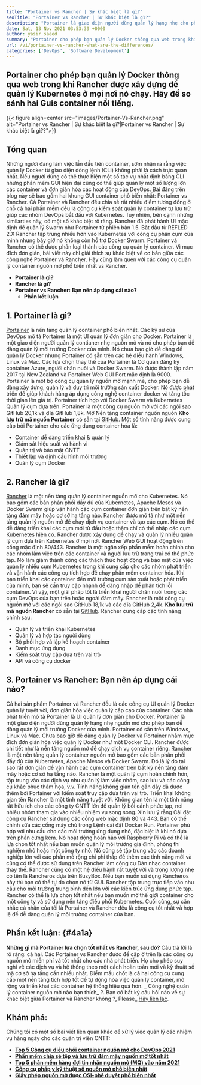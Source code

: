 ```yaml
---
title: "Portainer vs Rancher | Sự khác biệt là gì?" 
seoTitle: "Portainer vs Rancher | Sự khác biệt là gì?" 
description: "Portainer là giao diện người dùng quản lý hạng nhẹ cho phép bạn dễ dàng quản lý các môi trường Docker khác nhau của mình trong khi Rancher được xây dựng để quản lý Kubernetes ở mọi nơi nó chạy." 
date: Sat, 13 Nov 2021 03:53:39 +0000
author: yasir saeed
summary: "Portainer cho phép bạn quản lý Docker thông qua web trong khi Rancher được xây dựng để quản lý Kubernetes ở mọi nơi nó chạy. Hãy để so sánh hai Guis container nổi tiếng." 
url: /vi/portainer-vs-rancher-what-are-the-differences/
categories: ['DevOps', 'Software Development']
---
```


## Portainer cho phép bạn quản lý Docker thông qua web trong khi Rancher được xây dựng để quản lý Kubernetes ở mọi nơi nó chạy. Hãy để so sánh hai Guis container nổi tiếng.

{{< figure align=center src="images/Portainer-Vs-Rancher.png" alt="Portainer vs Rancher | Sự khác biệt là gì?|Portainer vs Rancher | Sự khác biệt là gì??">}}


## Tổng quan
Những người đang làm việc lần đầu tiên container, sớm nhận ra rằng việc quản lý Docker từ giao diện dòng lệnh (CLI) không phải là cách trực quan nhất. Nếu người dùng có thể thực hiện một số tác vụ nhất định bằng CLI nhưng phần mềm GUI hiện đại cũng có thể giúp quản lý một số lượng lớn các container và đơn giản hóa các hoạt động của DevOps. Bài đăng trên blog này sẽ bao gồm hai khung GUI container phổ biến nhất: Portainer vs Rancher.
Cả Portainer và Rancher đều chia sẻ rất nhiều điểm tương đồng ở chỗ cả hai phần mềm đều là công cụ kiểm soát quản lý container tự lưu trữ giúp các nhóm DevOps bắt đầu với Kubernetes. Tuy nhiên, bên cạnh những similarties này, có một số khác biệt rõ ràng. Rancher đã phát hành UI mặc định để quản lý Swarm như Portainer từ phiên bản 1.5. Bắt đầu từ REFLED 2.X Rancher tập trung nhiều hơn vào Kubernetes với công cụ phân cụm của mình nhưng bây giờ nó không còn hỗ trợ Docker Swarm.
Portainer và Rancher có thể được phân loại thành các công cụ quản lý container. Vì mục đích đơn giản, bài viết này chỉ giải thích sự khác biệt về cơ bản giữa các công nghệ Portainer và Rancher. Hãy cùng làm quen với các công cụ quản lý container nguồn mở phổ biến nhất vs Rancher.
* **Portainer là gì?** 
* **Rancher là gì?** 
* **Portainer vs Rancher: Bạn nên áp dụng cái nào?** 
  * **Phần kết luận** 

## **1. Portainer là gì?** 
[Portainer][1] là nền tảng quản lý container phổ biến nhất. Các kỹ sư của DevOps mô tả Portainer là một UI quản lý đơn giản cho Docker. Portainer là một giao diện người quản lý contianer nhẹ nguồn mở và nó cho phép bạn dễ dàng quản lý môi trường Docker của mình. Nó chưa bao giờ dễ dàng để quản lý Docker nhưng Portainer có sẵn trên các hệ điều hành Windows, Linux và Mac. Các lựa chọn thay thế của Portainer là Cơ quan đăng ký container Azure, người chăn nuôi và Docker Swarm. Nó được thành lập năm 2017 tại New Zealand và Portainer Web GUI Port mặc định là 9000.
Portainer là một bộ công cụ quản lý nguồn mở mạnh mẽ, cho phép bạn dễ dàng xây dựng, quản lý và duy trì môi trường sản xuất Docker. Nó được phát triển để giúp khách hàng áp dụng công nghệ container docker và tăng tốc thời gian lên giá trị. Portainer tích hợp với Docker Swarm và Kubernetes Quản lý cụm dựa trên. Portainer là một công cụ nguồn mở với các ngôi sao GitHub 20,1k và dĩa GitHub 1,8k. Mở Nền tảng container nguồn nguồn **Kho lưu trữ mã nguồn Portainer** có sẵn tại [GitHub][2]. Một số tính năng được cung cấp bởi Portainer cho các ứng dụng container hóa là:
  * Container dễ dàng triển khai & quản lý
  * Giám sát hiệu suất và hành vi
  * Quản trị và bảo mật CNTT
  * Thiết lập và định cấu hình môi trường
  * Quản lý cụm Docker

## 2. Rancher là gì?
[Rancher][3] là một nền tảng quản lý container nguồn mở cho Kubernetes. Nó bao gồm các bản phân phối đầy đủ của Kubernetes, Apache Mesos và Docker Swarm giúp vận hành các cụm container đơn giản trên bất kỳ nền tảng đám mây hoặc cơ sở hạ tầng nào. Rancher được mô tả như một nền tảng quản lý nguồn mở để chạy dịch vụ container và tạo các cụm. Nó có thể dễ dàng triển khai các cụm mới từ đầu hoặc thậm chí có thể nhập các cụm Kubernetes hiện có. Rancher được xây dựng để chạy và quản lý nhiều quản lý cụm dựa trên Kubernetes ở mọi nơi. Rancher Web GUI hoạt động trên cổng mặc định 80/443.
Rancher là một ngăn xếp phần mềm hoàn chỉnh cho các nhóm làm việc trên các container và người lưu trữ trang trại có thể phức tạp. Nó làm giảm thành công các thách thức hoạt động và bảo mật của việc quản lý nhiều cụm Kubernetes trong khi cung cấp cho các nhóm phát triển và vận hành các công cụ tích hợp để chạy phần mềm container hóa. Khi bạn triển khai các container đến môi trường cụm sản xuất hoặc phát triển của mình, bạn sẽ cần truy cập nhanh để đăng nhập để phân tích lỗi container. Vì vậy, một giải pháp tốt là triển khai người chăn nuôi trong các cụm DevOps của bạn trên hoặc ngoài đám mây. Rancher là một công cụ nguồn mở với các ngôi sao GitHub 18,1k và các dĩa GitHub 2,4k. **Kho lưu trữ mã nguồn Rancher** có sẵn tại [GitHub][4]. Rancher cung cấp các tính năng chính sau:
  * Quản lý và triển khai Kubernetes
  * Quản lý và hợp tác người dùng
  * Bộ phối hợp và lập kế hoạch container
  * Danh mục ứng dụng
  * Kiểm soát truy cập dựa trên vai trò
  * API và công cụ docker

## 3. Portainer vs Rancher: Bạn nên áp dụng cái nào?
Cả hai sản phẩm Portainer và Rancher đều là các công cụ UI quản lý Docker quản lý tuyệt vời, đơn giản hóa việc quản lý cấp cao của container.
Các nhà phát triển mô tả Portainer là UI quản lý đơn giản cho Docker. Portainer là một giao diện người dùng quản lý hạng nhẹ nguồn mở cho phép bạn dễ dàng quản lý môi trường Docker của mình. Portainer có sẵn trên Windows, Linux và Mac. Chưa bao giờ dễ dàng quản lý Docker và Portainer nhằm mục đích đơn giản hóa việc quản lý Docker như một Docker CLI.
Rancher được chi tiết như là nền tảng nguồn mở để chạy dịch vụ container riêng. Rancher là một nền tảng quản lý container nguồn mở bao gồm các bản phân phối đầy đủ của Kubernetes, Apache Mesos và Docker Swarm. Đó là lý do tại sao rất đơn giản để vận hành các cụm container trên bất kỳ nền tảng đám mây hoặc cơ sở hạ tầng nào. Rancher là một quản lý cụm hoàn chỉnh hơn, tập trung vào các dịch vụ như quản lý làm việc nhóm, sao lưu và các công cụ khắc phục thảm họa, v.v.
Tính năng không gian tên gần đây đã được thêm bởi Portainer với kiểm soát truy cập dựa trên vai trò. Triển khai không gian tên Rancher là một tính năng tuyệt vời. Không gian tên là một tính năng rất hữu ích cho các công ty CNTT lớn để quản lý bối cảnh phức tạp, nơi nhiều nhóm tham gia vào nhiều nhiệm vụ song song. Xin lưu ý rằng Cài đặt công cụ Rancher sử dụng các cổng web mặc định 80 và 443. Bạn có thể chỉnh sửa các cổng máy chủ trong Lệnh cài đặt Docker Run.
Portainer phù hợp với nhu cầu cho các môi trường ứng dụng nhỏ, đặc biệt là khi nó dựa trên phần cứng kém. Nó hoạt động hoàn hảo với Raspberry Pi và có thể là lựa chọn tốt nhất nếu bạn muốn quản lý môi trường gia đình, phòng thí nghiệm nhỏ hoặc một công ty nhỏ. Nó cũng sẽ tập trung vào các doanh nghiệp lớn với các phần mở rộng chi phí thấp để thêm các tính năng mới và cũng có thể được sử dụng trên Rancher làm công cụ Dàn nhạc container thay thế. Rancher cũng có một hệ điều hành rất tuyệt vời và trọng lượng nhẹ có tên là Rancheros dựa trên BusyBox. Nếu bạn muốn sử dụng Rancheros này thì bạn có thể tự do chọn nó từ GUI. Rancher tập trung trực tiếp vào nhu cầu cho môi trường trung bình đến lớn với các kiến ​​trúc ứng dụng phức tạp. Rancher có thể là lựa chọn tốt nhất nếu bạn muốn mở thế giới container cho một công ty và sử dụng nền tảng điều phối Kubernetes.
Cuối cùng, sự cân nhắc cá nhân của tôi là Portainer và Rancher đều là công cụ tốt nhất và hợp lệ để dễ dàng quản lý môi trường container của bạn.

## Phần kết luận: {#4a1a}

**Những gì mà Portainer lựa chọn tốt nhất vs Rancher, sau đó?** Câu trả lời là rõ ràng: cả hai. Các Portainer vs Rancher được đề cập ở trên là các công cụ nguồn mở miễn phí và tốt nhất cho các nhà phát triển. Họ cho phép suy nghĩ về các dịch vụ và hệ thống theo một cách hoàn toàn mới và kỹ thuật số mà cơ sở hạ tầng cần nhiều nhất. Điểm mấu chốt là cả hai công cụ cung cấp một nền tảng tích hợp tốt để tự động hóa việc quản lý container, mở rộng và triển khai các container hệ thống hiệu quả hơn.
_ Công nghệ quản lý container nguồn mở nào bạn thích_ ?. Bạn có bất kỳ câu hỏi nào về sự khác biệt giữa Portainer và Rancher không ?, Please_ [Hãy liên lạc][5].

## Khám phá:
Chúng tôi có một số bài viết liên quan khác để xử lý việc quản lý các nhiệm vụ hàng ngày cho các quản trị viên CNTT:
* **[Top 5 Công cụ điều phối container nguồn mở cho DevOps 2021][6]** 
* **[Phần mềm chia sẻ tệp và lưu trữ đám mây nguồn mở tốt nhất][7]** 
* **[Top 5 phần mềm hàng đợi tin nhắn nguồn mở (MQ) vào năm 2021][8]** 
* **[Công cụ pháp y kỹ thuật số nguồn mở phổ biến nhất][9]** 
* **[Giấy phép nguồn mở được OSI-phê duyệt phổ biến nhất][10]** 



[1]: https://www.portainer.io/
[2]: https://github.com/portainer/portainer
[3]: https://rancher.com/
[4]: https://github.com/rancher/rancher
[5]: mailto:yasir.saeed@aspose.com
[6]: https://blog.containerize.com/devops/top-5-open-source-container-orchestration-tools-for-devops-in-2021/
[7]: https://products.containerize.com/backup-and-sync/
[8]: https://blog.containerize.com/message-queue-software/top-5-open-source-message-queue-software-in-2021/
[9]: https://blog.containerize.com/digital-forensic-tools/top-5-open-source-digital-forensic-tools-in-2021/
[10]: https://blog.containerize.com/licenses-standards/top-5-most-popular-osi-approved-open-source-licenses-of-2021/
